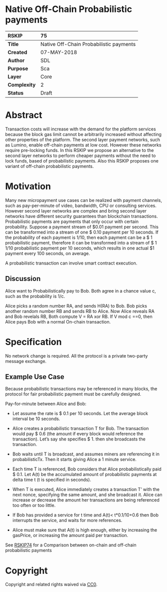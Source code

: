 # Native Off-Chain Probabilistic payments


|RSKIP          |75           |
| :------------ |:-------------|
|**Title**      |Native Off-Chain Probabilistic payments|
|**Created**    |07-MAY-2018 |
|**Author**     |SDL |
|**Purpose**    |Sca |
|**Layer**      |Core |
|**Complexity** |2 |
|**Status**     |Draft |

# **Abstract**

Transaction costs will increase with the demand for the platform services because the block gas limit cannot be arbitrarily increased without affecting other properties of the platform. The second layer payment networks, such as Lumino, enable off-chain payments at low cost. However these networks require pre-locking funds. In this RSKIP we propose an alternative to the second layer networks to perform cheaper payments without the need to lock funds, based of probabilistic payments. Also this RSKIP proposes one variant of off-chain probabilistic payments.

# **Motivation**

Many new micropayment use cases can be realized with payment channels, such as pay-per-minute of video, bandwidth, CPU or consulting services. However second layer networks are complex and bring second layer networks have different security guarantees than blockchain transactions. Probabilistic payments are payments that only occur with certain probability. Suppose a payment stream of $0.01 payment per second. This can be transformed into a stream of one $ 0.10 payment per 10 seconds. If the probability of each payment is 1/10, then each payment can be a $ 1 probabilistic payment, therefore it can be transformed into a stream of $ 1 1/10 probabilistic payment per 10 seconds, which results in one actual $1 payment every 100 seconds, on average.

A probabilistic transaction can involve smart contract execution.

## Discussion

Alice want to Probabilistically pay to Bob. Both agree in a chance value c, such as the probability is 1/c. 

Alice picks a random number RA, and sends H(RA) to Bob. Bob picks another random number RB and sends RB to Alice. Now Alice reveals RA and Bob revelals RB, Both compute V = RA xor RB. If V mod c ==0, then Alice pays Bob with a normal On-chain transaction. 

# **Specification**

No network change is required. All the protocol is a private two-party message exchange.

## Example Use Case

Because probabilistic transactions may be referenced in many blocks, the protocol for fair probabilistic payment must be carefully designed. 

Pay-for-minute between Alice and Bob:

* Let assume the rate is $ 0.1 per 10 seconds. Let the average block interval be 10 seconds.

* Alice creates a probabilistic transaction T for Bob. The transaction would pay $ 0.6 (the amount if every block would reference the transaction). Let’s say she specifies $ 1. then she broadcasts the transaction.

* Bob waits until T is broadcast, and assumes miners are referencing it in probabilisticTx. Then it starts giving Alice a 1 minute service.

* Each time T is referenced, Bob considers that Alice probabilistically paid $ 0.1. Let A(t) be the accumulated amount of probabilistic payments at delta time t (t is specified in seconds).

* When T is executed, Alice immediately creates a transaction T’ with the next nonce, specifying the same amount, and she broadcast it. Alice can increase or decrease the amount her transactions are being referenced too often or too little. 

* If Bob has provided a service for t time and A(t)< t*0.1/10+0.6 then Bob interrupts the service, and waits for more  references.

* Alice must make sure that A(t) is high enough, either by increasing the gasPrice, or increasing the amount paid per transaction.

See [RSKIP74] for a Comparison between on-chain and off-chain probabilistic payments

[RSKIP74]: https://github.com/rsksmart/RSKIPs/blob/master/IPs/RSKIP74.md	


# **Copyright**

Copyright and related rights waived via [CC0](https://creativecommons.org/publicdomain/zero/1.0/).